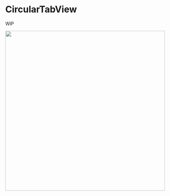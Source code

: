 # CircularTabView

WIP

<img src="https://github.com/satorun/CircularTabView/assets/1009747/2932e1c9-ea0e-4b5d-9156-d5332d6d18a8" width="500"/>


